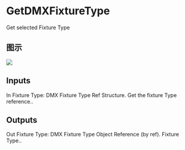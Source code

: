 # GetDMXFixtureType

Get selected Fixture Type

## 图示

![]($-20221218-18441401.png)

## Inputs

In Fixture Type: DMX Fixture Type Ref Structure. Get the fixture Type reference..  

## Outputs

Out Fixture Type: DMX Fixture Type Object Reference (by ref). Fixture Type..

